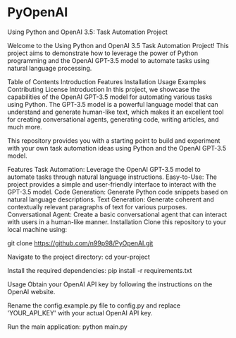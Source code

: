# PyOpenAI

Using Python and OpenAI 3.5: Task Automation Project


Welcome to the Using Python and OpenAI 3.5 Task Automation Project! This project aims to demonstrate how to leverage the power of Python programming and the OpenAI GPT-3.5 model to automate tasks using natural language processing.

Table of Contents
Introduction
Features
Installation
Usage
Examples
Contributing
License
Introduction
In this project, we showcase the capabilities of the OpenAI GPT-3.5 model for automating various tasks using Python. The GPT-3.5 model is a powerful language model that can understand and generate human-like text, which makes it an excellent tool for creating conversational agents, generating code, writing articles, and much more.

This repository provides you with a starting point to build and experiment with your own task automation ideas using Python and the OpenAI GPT-3.5 model.

Features
Task Automation: Leverage the OpenAI GPT-3.5 model to automate tasks through natural language instructions.
Easy-to-Use: The project provides a simple and user-friendly interface to interact with the GPT-3.5 model.
Code Generation: Generate Python code snippets based on natural language descriptions.
Text Generation: Generate coherent and contextually relevant paragraphs of text for various purposes.
Conversational Agent: Create a basic conversational agent that can interact with users in a human-like manner.
Installation
Clone this repository to your local machine using:

git clone https://github.com/n99p98/PyOpenAI.git

Navigate to the project directory:
cd your-project

Install the required dependencies:
pip install -r requirements.txt

Usage
Obtain your OpenAI API key by following the instructions on the OpenAI website.

Rename the config.example.py file to config.py and replace 'YOUR_API_KEY' with your actual OpenAI API key.

Run the main application:
python main.py

